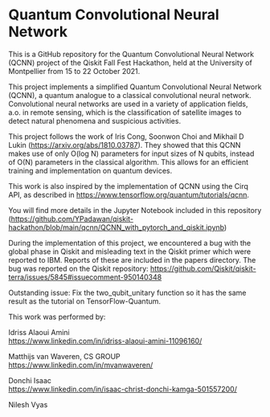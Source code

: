 # Quantum Convolutional Neural Network

This is a GitHub repository for the Quantum Convolutional Neural Network (QCNN) project of the Qiskit Fall Fest Hackathon, held at the University of Montpellier from 15 to 22 October 2021.

This project implements a simplified Quantum Convolutional Neural Network (QCNN), a quantum analogue to a classical convolutional neural network. Convolutional neural networks are used in a variety of application fields, a.o. in remote sensing, which is the classification of satellite images to detect natural phenomena and suspicious activities.

This project follows the work of Iris Cong, Soonwon Choi and Mikhail D Lukin (https://arxiv.org/abs/1810.03787). They showed that this QCNN makes use of only O(log N) parameters for input sizes of N qubits, instead of O(N) parameters in the classical algorithm. This allows for an efficient training and implementation on quantum devices.

This work is also inspired by the implementation of QCNN using the Cirq API, as described in https://www.tensorflow.org/quantum/tutorials/qcnn.

You will find more details in the Jupyter Notebook included in this repository (https://github.com/YPadawan/qiskit-hackathon/blob/main/qcnn/QCNN_with_pytorch_and_qiskit.ipynb)

During the implementation of this project, we encountered a bug with the global phase in Qiskit and misleading text in the Qiskit primer which were reported to IBM. Reports of these are included in the papers directory. The bug was reported on the Qiskit repository: https://github.com/Qiskit/qiskit-terra/issues/5845#issuecomment-950140348

Outstanding issue: Fix the two_qubit_unitary function so it has the same result as the tutorial on TensorFlow-Quantum.

This work was performed by:

Idriss Alaoui Amini<br>
https://www.linkedin.com/in/idriss-alaoui-amini-11096160/

Matthijs van Waveren, CS GROUP<br>
https://www.linkedin.com/in/mvanwaveren/

Donchi Isaac<br>
https://www.linkedin.com/in/isaac-christ-donchi-kamga-501557200/

Nilesh Vyas
